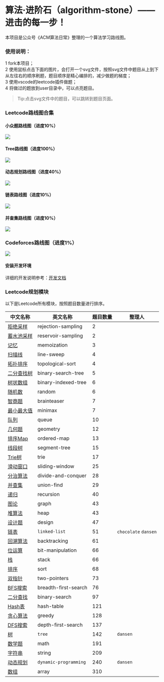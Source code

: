 # 算法·进阶石（algorithm-stone）—— 进击的每一步！

本项目是公众号《ACM算法日常》整理的一个算法学习路线图。

### 使用说明：
1 fork本项目；  
2 使用鼠标点击下面的图片，会打开一个svg文件，按照svg文件中题目从上到下从左往右的顺序刷题，题目顺序是精心编排的，减少做题的梯度；  
3 使用vscode的leetcode插件做题；  
4 将做过的题放到user目录中，可以点亮题目。  

> Tip:点击svg文件中的题目，可以跳转到题目页面。

### Leetcode路线图合集

#### 小众题路线图（进度10%）
<img src="https://raw.githubusercontent.com/acm-clan/algorithm-stone/main/images/leetcode_mini.svg">

#### Tree路线图（进度100%）
<img src="https://raw.githubusercontent.com/acm-clan/algorithm-stone/main/images/leetcode_tree.svg">

#### 动态规划路线图（进度40%）
<img src="https://raw.githubusercontent.com/acm-clan/algorithm-stone/main/images/leetcode_dp.svg">

#### 链表路线图（进度10%）
<img src="https://raw.githubusercontent.com/acm-clan/algorithm-stone/main/images/leetcode_linked_list.svg">

#### 并查集路线图（进度10%）
<img src="https://raw.githubusercontent.com/acm-clan/algorithm-stone/main/images/leetcode_union_find.svg">

### Codeforces路线图（进度1%）
<img src="https://raw.githubusercontent.com/acm-clan/algorithm-stone/main/images/codeforces.svg">


#### 安装开发环境

详细的开发说明参考：[开发文档](https://github.com/acm-clan/algorithm-stone/blob/main/docs/dev_zh.md)

### Leetcode规划模块
以下是Leetcode所有模块，按照题目数量进行排序。  

| 中文名称 | 英文名称 | 题目数量 | 整理人 |
| ---- | ---- | ---- | ---- |
|[拒绝采样](https://leetcode.com/tag/rejection-sampling)| rejection-sampling| 2 | |  
|[蓄水池采样](https://leetcode.com/tag/reservoir-sampling)| reservoir-sampling | 2 | |  
|[记忆](https://leetcode.com/tag/memoization)| memoization | 3 | |  
|[扫描线](https://leetcode.com/tag/line-sweep)| line-sweep | 4 | |  
|[拓扑排序](https://leetcode.com/tag/topological-sort)| topological-sort | 4 | |  
|[二分查找树](https://leetcode.com/tag/binary-search-tree)| binary-search-tree | 5 | |  
|[树状数组](https://leetcode.com/tag/binary-indexed-tree)| binary-indexed-tree | 6 | |  
|[随机数](https://leetcode.com/tag/random)| random  | 6 | |
|[智商题](https://leetcode.com/tag/brainteaser)| brainteaser  | 7 | |
|[最小最大值](https://leetcode.com/tag/minimax)| minimax  | 7 | |
|[队列](https://leetcode.com/tag/queue)| queue  | 10 | |
|[几何题](https://leetcode.com/tag/geometry)| geometry  | 12 | |
|[排序Map](https://leetcode.com/tag/ordered-map)| ordered-map  | 13 | |
|[线段树](https://leetcode.com/tag/segment-tree)| segment-tree  | 15 | |
|[Trie树](https://leetcode.com/tag/trie)| trie  | 17 | |
|[滑动窗口](https://leetcode.com/tag/sliding-window)| sliding-window  | 25 | |
|[分治算法](https://leetcode.com/tag/divide-and-conquer)| divide-and-conquer  | 28 | |
|[并查集](https://leetcode.com/tag/union-find)| union-find  |  29  | |
|[递归](https://leetcode.com/tag/recursion)| recursion  | 40 | |
|[图论](https://leetcode.com/tag/graph)| graph  | 43 | |
|[堆算法](https://leetcode.com/tag/heap)| heap  |43  | |
|[设计题](https://leetcode.com/tag/design)| design  | 47 | |
|[链表](https://leetcode.com/tag/linked-list)| `linked-list` | 51 |`chocolate` `dansen` |
|[回溯算法](https://leetcode.com/tag/backtracking)| backtracking  | 61 | |
|[位运算](https://leetcode.com/tag/bit-manipulation)| bit-manipulation  | 66 | |
|[栈](https://leetcode.com/tag/stack)| stack  | 66 | |
|[排序](https://leetcode.com/tag/sort)| sort  |68  | |
|[双指针](https://leetcode.com/tag/two-pointers)| two-pointers  | 73 | |
|[BFS搜索](https://leetcode.com/tag/breadth-first-search)| breadth-first-search  | 76 | |
|[二分查找](https://leetcode.com/tag/binary-search)| binary-search  | 97 | |
|[Hash表](https://leetcode.com/tag/hash-table)| hash-table  | 121 | |
|[贪心算法](https://leetcode.com/tag/greedy)| greedy  | 128 | |
|[DFS搜索](https://leetcode.com/tag/depth-first-search)| depth-first-search  | 137 | |
|[树](https://leetcode.com/tag/tree)| `tree`  | 142 |`dansen` |
|[数学题](https://leetcode.com/tag/math)| math  | 191 | |
|[字符串](https://leetcode.com/tag/string)| string  | 209 | |
|[动态规划](https://leetcode.com/tag/dynamic-programming)| `dynamic-programming` | 240 |`dansen` |
|[数组](https://leetcode.com/tag/array)| array|310  | |